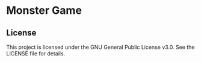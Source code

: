 # Monster Game


## License

This project is licensed under the GNU General Public License v3.0. See the LICENSE file for details.
